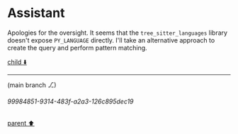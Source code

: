 # Assistant

Apologies for the oversight. It seems that the `tree_sitter_languages` library doesn't expose `PY_LANGUAGE` directly. I'll take an alternative approach to create the query and perform pattern matching.

[child ⬇️](#99984851-9314-483f-a2a3-126c895dec19)

---

(main branch ⎇)
###### 99984851-9314-483f-a2a3-126c895dec19
[parent ⬆️](#4dc004ce-1401-4ffc-871d-bd967d2f63a9)
